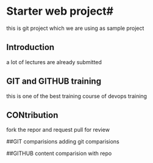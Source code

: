 # Starter web project#
this is git project which we are using as sample project


## Introduction
a lot of lectures are already submitted


## GIT and GITHUB training
this is one of the best training course of devops training

## CONtribution
fork the repor and request pull for review

##GIT comparisions
adding git comparisions

##GITHUB content 
comparision with repo


